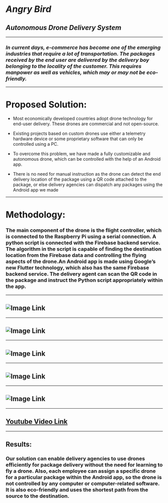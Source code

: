 # ***Angry Bird***
## _Autonomous Drone Delivery System_

___

###  _In current days, e-commerce has become one of the emerging industries that require a lot of transportation. The packages received by the end user are delivered by the delivery boy belonging to the locality of the customer. This requires manpower as well as vehicles, which may or may not be eco-friendly._

---



# **Proposed Solution:**


* Most economically developed countries adopt drone technology for end-user delivery. These drones are commercial and not open-source.

* Existing projects based on custom drones use either a telemetry hardware device or some proprietary software that can only be controlled using a PC.

* To overcome this problem, we have made a fully customizable and autonomous drone, which can be controlled with the help of an Android app.

* There is no need for manual instruction as the drone can detect the end delivery location of the package using a QR code attached to the package, or else delivery agencies can dispatch any packages using the Android app we made
---

# **Methodology:**
### The main component of the drone is the flight controller, which is connected to the Raspberry Pi using a serial connection. A python script is connected with the Firebase backend service. The algorithm in the script is capable of finding the destination location from the Firebase data and controlling the flying aspects of the drone.An Android app is made using Google’s new Flutter technology, which also has the same Firebase backend service. The delivery agent can scan the QR code in the package and instruct the Python script appropriately within the app.

---

## ![Image Link](https://github.com/saravanan2k03/angry_bird/blob/main/Image.jpg)

---
## ![Image Link](https://github.com/saravanan2k03/angry_bird/blob/main/Image1.jpg)

---
## ![Image Link](https://github.com/saravanan2k03/angry_bird/blob/main/Image2.jpg)
---
## ![Image Link](https://github.com/saravanan2k03/angry_bird/blob/main/Image3.jpg)
---
## ![Image Link](https://github.com/saravanan2k03/angry_bird/blob/main/Image4.jpg)
---
## [Youtube Video Link](https://www.youtube.com/watch?v=kqYaZeBHdSA)


---

## **Results:**

### Our solution can enable delivery agencies to use drones efficiently for package delivery without the need for learning to fly a drone. Also, each employee can assign a specific drone for a particular package within the Android app, so the drone is not controlled by any computer or computer-related software. It is also eco-friendly and uses the shortest path from the source to the destination.
